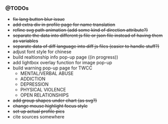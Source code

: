 
### @TODOs
- ~~fix lang button blur issue~~
- ~~add extra div in profile page for name translation~~
- ~~refine svg path animation (add some kind of direction attribute?)~~
- ~~separate the data into different js file or json file instead of having them as variables~~
- ~~separate data of diff language into diff js files (easier to handle stuff?)~~
- adjust font style for chinese
- build realtionship info pop-up page ((in progress))
- add lightbox overlay function for image pop-up
- build warning pop-up page for TWCC
  - MENTAL/VERBAL ABUSE
  - ADDICTION
  - DEPRESSION
  - PHYSICAL VIOLENCE
  - OPEN RELATIONSHIPS
- ~~add group shapes under chart (as svg?)~~
- ~~change mouse highlight focus style~~
- ~~set up actual profile pics~~
- cite sources somewhere
